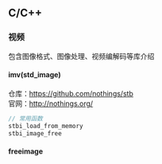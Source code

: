 ## C/C++
### 视频
包含图像格式、图像处理、视频编解码等库介绍
#### imv(std_image)<br>
仓库：https://github.com/nothings/stb<br>
官网：http://nothings.org/<br>
```c++ 
// 常用函数
stbi_load_from_memory
stbi_image_free
```
#### freeimage 
